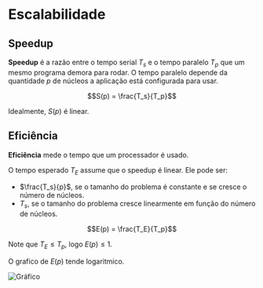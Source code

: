 # Escalabilidade

## Speedup

**Speedup** é a razão entre o tempo serial $T_s$ e o tempo paralelo $T_p$ que um mesmo programa demora para rodar.
O tempo paralelo depende da quantidade $p$ de núcleos a aplicação está configurada para usar.

$$S(p) = \frac{T_s}{T_p}$$

Idealmente, $S(p)$ é linear.

## Eficiência

**Eficiência** mede o tempo que um processador é usado.

O tempo esperado $T_E$ assume que o speedup é linear. Ele pode ser:
* $\frac{T_s}{p}$, se o tamanho do problema é constante e se cresce o número de núcleos.
* $T_s$, se o tamanho do problema cresce linearmente em função do número de núcleos. 

$$E(p) = \frac{T_E}{T_p}$$

Note que $T_E \leq T_p$, logo $E(p) \leq 1$.

O grafico de $E(p)$ tende logaritmico.

![Gráfico](https://quickchart.io/chart?c={type:'line',data:{labels:[1,2,3,4,5,6,7,8,9,10],datasets:[{label:'Ideal',data:[1,1,1,1,1,1,1,1,1,1],borderColor:'blue'},{label:'Real',data:[1,.96,0.74,0.59,0.49,0.43,0.38,0.358,0.339,0.326,0.31],borderColor:'red'}]}})
